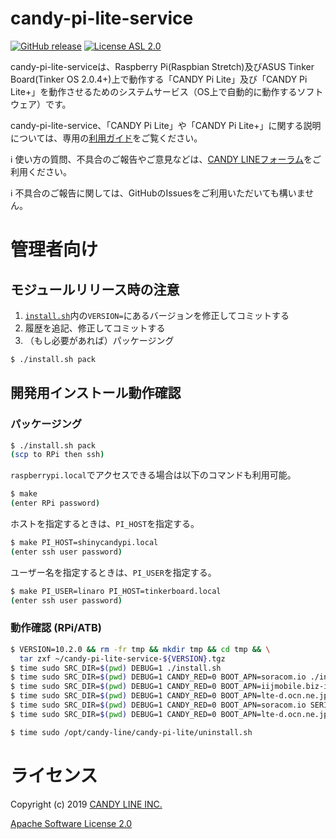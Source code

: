 candy-pi-lite-service
===
[![GitHub release](https://img.shields.io/github/release/CANDY-LINE/candy-pi-lite-service.svg)](https://github.com/CANDY-LINE/candy-pi-lite-service/releases/latest)
[![License ASL 2.0](https://img.shields.io/github/license/CANDY-LINE/candy-pi-lite-service.svg)](https://opensource.org/licenses/Apache-2.0)

candy-pi-lite-serviceは、Raspberry Pi(Raspbian Stretch)及びASUS Tinker Board(Tinker OS 2.0.4+)上で動作する「CANDY Pi Lite」及び「CANDY Pi Lite+」を動作させるためのシステムサービス（OS上で自動的に動作するソフトウェア）です。

candy-pi-lite-service、「CANDY Pi Lite」や「CANDY Pi Lite+」に関する説明については、専用の[利用ガイド](https://candy-line.gitbooks.io/candy-pi-lite/content/)をご覧ください。

ℹ️ 使い方の質問、不具合のご報告やご意見などは、[CANDY LINEフォーラム](https://forums.candy-line.io/c/candy-pi-lite)をご利用ください。

ℹ️ 不具合のご報告に関しては、GitHubのIssuesをご利用いただいても構いません。

# 管理者向け
## モジュールリリース時の注意
1. [`install.sh`](install.sh)内の`VERSION=`にあるバージョンを修正してコミットする
1. 履歴を追記、修正してコミットする
1. （もし必要があれば）パッケージング
```bash
$ ./install.sh pack
```

## 開発用インストール動作確認
### パッケージング

```bash
$ ./install.sh pack
(scp to RPi then ssh)
```

`raspberrypi.local`でアクセスできる場合は以下のコマンドも利用可能。
```bash
$ make
(enter RPi password)
```

ホストを指定するときは、`PI_HOST`を指定する。
```bash
$ make PI_HOST=shinycandypi.local
(enter ssh user password)
```

ユーザー名を指定するときは、`PI_USER`を指定する。
```bash
$ make PI_USER=linaro PI_HOST=tinkerboard.local
(enter ssh user password)
```

### 動作確認 (RPi/ATB)

```bash
$ VERSION=10.2.0 && rm -fr tmp && mkdir tmp && cd tmp && \
  tar zxf ~/candy-pi-lite-service-${VERSION}.tgz
$ time sudo SRC_DIR=$(pwd) DEBUG=1 ./install.sh
$ time sudo SRC_DIR=$(pwd) DEBUG=1 CANDY_RED=0 BOOT_APN=soracom.io ./install.sh
$ time sudo SRC_DIR=$(pwd) DEBUG=1 CANDY_RED=0 BOOT_APN=iijmobile.biz-ipv4v6 ./install.sh
$ time sudo SRC_DIR=$(pwd) DEBUG=1 CANDY_RED=0 BOOT_APN=lte-d.ocn.ne.jp ./install.sh
$ time sudo SRC_DIR=$(pwd) DEBUG=1 CANDY_RED=0 BOOT_APN=soracom.io SERIAL_PORT_TYPE=usb ./install.sh
$ time sudo SRC_DIR=$(pwd) DEBUG=1 CANDY_RED=0 BOOT_APN=lte-d.ocn.ne.jp PPP_PING_TYPE=TEST PPP_PING_DESTINATION=1.2.3.4 PPP_PING_IP_VERSION=4 PPP_PING_INTERVAL_SEC=10 ./install.sh

$ time sudo /opt/candy-line/candy-pi-lite/uninstall.sh
```

# ライセンス

Copyright (c) 2019 [CANDY LINE INC.](https://www.candy-line.io)

[Apache Software License 2.0](LICENSE)
